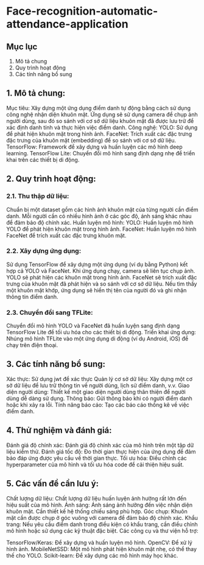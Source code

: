 # Face-recognition-automatic-attendance-application

## Mục lục
1. Mô tả chung
2. Quy trình hoạt động
3. Các tính năng bổ sung



## 1. Mô tả chung:

Mục tiêu: Xây dựng một ứng dụng điểm danh tự động bằng cách sử dụng công nghệ nhận diện khuôn mặt. Ứng dụng sẽ sử dụng camera để chụp ảnh người dùng, sau đó so sánh với cơ sở dữ liệu khuôn mặt đã được lưu trữ để xác định danh tính và thực hiện việc điểm danh.
Công nghệ:
YOLO: Sử dụng để phát hiện khuôn mặt trong hình ảnh.
FaceNet: Trích xuất các đặc trưng đặc trưng của khuôn mặt (embedding) để so sánh với cơ sở dữ liệu.
TensorFlow: Framework để xây dựng và huấn luyện các mô hình deep learning.
TensorFlow Lite: Chuyển đổi mô hình sang định dạng nhẹ để triển khai trên các thiết bị di động.
## 2. Quy trình hoạt động:

### 2.1. Thu thập dữ liệu:
Chuẩn bị một dataset gồm các hình ảnh khuôn mặt của từng người cần điểm danh. Mỗi người cần có nhiều hình ảnh ở các góc độ, ánh sáng khác nhau để đảm bảo độ chính xác.
Huấn luyện mô hình:
YOLO: Huấn luyện mô hình YOLO để phát hiện khuôn mặt trong hình ảnh.
FaceNet: Huấn luyện mô hình FaceNet để trích xuất các đặc trưng khuôn mặt.
### 2.2. Xây dựng ứng dụng:
Sử dụng TensorFlow để xây dựng một ứng dụng (ví dụ bằng Python) kết hợp cả YOLO và FaceNet.
Khi ứng dụng chạy, camera sẽ liên tục chụp ảnh.
YOLO sẽ phát hiện các khuôn mặt trong hình ảnh.
FaceNet sẽ trích xuất đặc trưng của khuôn mặt đã phát hiện và so sánh với cơ sở dữ liệu.
Nếu tìm thấy một khuôn mặt khớp, ứng dụng sẽ hiển thị tên của người đó và ghi nhận thông tin điểm danh.
### 2.3. Chuyển đổi sang TFLite:
Chuyển đổi mô hình YOLO và FaceNet đã huấn luyện sang định dạng TensorFlow Lite để tối ưu hóa cho các thiết bị di động.
Triển khai ứng dụng:
Nhúng mô hình TFLite vào một ứng dụng di động (ví dụ Android, iOS) để chạy trên điện thoại.
## 3. Các tính năng bổ sung:

Xác thực: Sử dụng jwt để xác thực
Quản lý cơ sở dữ liệu: Xây dựng một cơ sở dữ liệu để lưu trữ thông tin về người dùng, lịch sử điểm danh, v.v.
Giao diện người dùng: Thiết kế một giao diện người dùng thân thiện để người dùng dễ dàng sử dụng.
Thông báo: Gửi thông báo khi có người điểm danh hoặc khi xảy ra lỗi.
Tính năng báo cáo: Tạo các báo cáo thống kê về việc điểm danh.
## 4. Thử nghiệm và đánh giá:

Đánh giá độ chính xác: Đánh giá độ chính xác của mô hình trên một tập dữ liệu kiểm thử.
Đánh giá tốc độ: Đo thời gian thực hiện của ứng dụng để đảm bảo đáp ứng được yêu cầu về thời gian thực.
Tối ưu hóa: Điều chỉnh các hyperparameter của mô hình và tối ưu hóa code để cải thiện hiệu suất.
## 5. Các vấn đề cần lưu ý:

Chất lượng dữ liệu: Chất lượng dữ liệu huấn luyện ảnh hưởng rất lớn đến hiệu suất của mô hình.
Ánh sáng: Ánh sáng ảnh hưởng đến việc nhận diện khuôn mặt. Cần thiết kế hệ thống chiếu sáng phù hợp.
Góc chụp: Khuôn mặt cần được chụp ở góc vuông với camera để đảm bảo độ chính xác.
Khẩu trang: Nếu yêu cầu điểm danh trong điều kiện có khẩu trang, cần điều chỉnh mô hình hoặc sử dụng các kỹ thuật đặc biệt.
Các công cụ và thư viện hỗ trợ:

TensorFlow/Keras: Để xây dựng và huấn luyện mô hình.
OpenCV: Để xử lý hình ảnh.
MobileNetSSD: Một mô hình phát hiện khuôn mặt nhẹ, có thể thay thế cho YOLO.
Scikit-learn: Để xây dựng các mô hình máy học khác.
